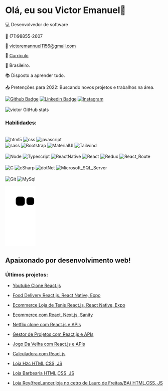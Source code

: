<h1>Olá, eu sou Victor Emanuel👏 </h1>
 

:computer: Desenvolvedor de software<br/>

📱 (71)98855-2607<br/>

📧 victoremannuel1156@gmail.com<br/>

📖 [Currículo](https://docs.google.com/document/d/1AqH8eVbejNwyUxU0YhMfV8Atmws7OgF3aNcYRjpQANs/edit?usp=sharing)<br/>

:house_with_garden: Brasileiro.

:books: Disposto a aprender tudo.

:outbox_tray: Pretenções para 2022: Buscando novos projetos e trabalhos na área.


[![Github Badge](https://img.shields.io/badge/GitHub-100000?style=for-the-badge&logo=github&logoColor=white)](https://github.com/victoremanuel12)
[![Linkedin Badge](https://img.shields.io/badge/LinkedIn-0077B5?style=for-the-badge&logo=linkedin&logoColor=white)](https://www.linkedin.com/in/victor-emanuel-004636228/)
[![Instagram](https://img.shields.io/badge/Instagram-E4405F?style=for-the-badge&logo=instagram&logoColor=white)](https://www.instagram.com/victoremannuel11/)
<br/>
<br/>
![victor GitHub stats](https://github-readme-stats.vercel.app/api?username=victoremanuel12&show_icons=true&theme=onedark)


<h3>Habilidades:</h3>
<div  style="display:inline_block"/><br/>
<img align="center" alt="html5" src="https://img.shields.io/badge/HTML5-E34F26?style=for-the-badge&logo=html5&logoColor=white"/>
<img align="center" alt="css" src="https://img.shields.io/badge/CSS3-1572B6?style=for-the-badge&logo=css3&logoColor=white"/>
<img align="center" alt="javascript" src="https://img.shields.io/badge/JavaScript-F7DF1E?style=for-the-badge&logo=javascript&logoColor=black"/>
<br/>

 
<img align="center" alt="sass" src="https://img.shields.io/badge/Sass-CC6699?style=for-the-badge&logo=sass&logoColor=white"/>
<img align="center" alt="Bootstrap" src="https://img.shields.io/badge/Bootstrap-563D7C?style=for-the-badge&logo=bootstrap&logoColor=white"/>
<img align="center" alt="MaterialUI" src="https://img.shields.io/badge/Material--UI-0081CB?style=for-the-badge&logo=material-ui&logoColor=white"/>
<img align="center" alt="Tailwind" src="https://img.shields.io/badge/Tailwind_CSS-38B2AC?style=for-the-badge&logo=tailwind-css&logoColor=white"/>
<br/>


<br/>
 
<img align="center" alt="Node" src="https://img.shields.io/badge/Node.js-43853D?style=for-the-badge&logo=node.js&logoColor=white"/>
<img align="center" alt="Typescript" src="https://img.shields.io/badge/TypeScript-007ACC?style=for-the-badge&logo=typescript&logoColor=white"/>
<img align="center" alt="ReactNative" src="https://img.shields.io/badge/React_Native-20232A?style=for-the-badge&logo=react&logoColor=61DAFB"/>
<img align="center" alt="React" src="https://img.shields.io/badge/React-20232A?style=for-the-badge&logo=react&logoColor=61DAFB"/>
<img align="center" alt="Redux" src="https://img.shields.io/badge/Redux-593D88?style=for-the-badge&logo=redux&logoColor=white"/>
<img align="center" alt="React_Route" src="https://img.shields.io/badge/React_Router-CA4245?style=for-the-badge&logo=react-router&logoColor=white"/>
 <br/>

 <br/>
<img align="center" alt="C" src="https://img.shields.io/badge/C-00599C?style=for-the-badge&logo=c&logoColor=white"/>
<img align="center" alt="cSharp" src="https://img.shields.io/badge/C%23-239120?style=for-the-badge&logo=c-sharp&logoColor=white"/>
<img align="center" alt="dotNet" src="https://img.shields.io/badge/.NET-5C2D91?style=for-the-badge&logo=.net&logoColor=white"/>
<img align="center" alt="Microsoft_SQL_Server" src="https://img.shields.io/badge/Microsoft_SQL_Server-CC2927?style=for-the-badge&logo=microsoft-sql-server&logoColor=white"/>
 <br/>


<br/>
<img align="center" alt="Git" src="https://img.shields.io/badge/GIT-E44C30?style=for-the-badge&logo=git&logoColor=white"/>
<img align="center" alt="MySql" src="https://img.shields.io/badge/MySQL-00000F?style=for-the-badge&logo=mysql&logoColor=white"/>




<div dir="auto">
  <p dir="auto"><a target="_blank" rel="noopener noreferrer"><img   src="https://raw.githubusercontent.com/rafaballerini/rafaballerini/f92e83a631a16ed7455fc51a82ebeefeaf2263ad/github-contribution-grid-snake.svg" alt="Snake animation" style="max-width: 100%;"></p>
    </div>
<div/>



<h2>Apaixonado por desenvolvimento web!</h2>

<h3>Últimos projetos:</h3>


- [Youtube Clone React.js](https://www.linkedin.com/feed/update/urn:li:activity:6984247275711565824/)<br/>

- [Food Delivery React.js, React Native, Expo](https://www.linkedin.com/posts/victor-emanuel-004636228_javascript-react-frontend-activity-6961380104966926336-mXDb?utm_source=linkedin_share&utm_medium=member_desktop_web)<br/>

- [Ecommerce Loja de Tenis React.js, React Native, Expo](https://www.linkedin.com/posts/victor-emanuel-004636228_react-desenvolvimento-reactnative-activity-6957792671021084672-BeO9?utm_source=linkedin_share&utm_medium=member_desktop_web)<br/>

- [Ecommerce com React, Next.js, Sanity](https://ecommercetecstore.vercel.app/)<br/>

- [Netflix clone com React.js e APIs](https://lnkd.in/dJgqpRW6)<br/>

- [Gestor de Projetos com React.js e  APIs](https://www.linkedin.com/posts/victor-emanuel-004636228_oportunidadedeemprego-javascript-react-ugcPost-6931410072531009536-eRM6?utm_source=linkedin_share&utm_medium=member_desktop_web)<br/>

- [Jogo Da Velha  com React.js e APIs](https://tictactoe-react-game-o-x.netlify.app/)<br/>

- [Calculadora com React.js](https://react-calculator-project-29052022.netlify.app/)<br/>

- [Loja Hzc HTML,CSS, JS](https://lnkd.in/d_Sg6-mz)<br/>

- [Loja Barbearia  HTML,CSS, JS](https://lnkd.in/dTQM8kif)<br/>

- [Loja Rey(freeLancer,loja no cetro de Lauro de Freitas/BA)  HTML,CSS, JS](https://victoremanuel12.github.io/loja-rey/)<br/>







